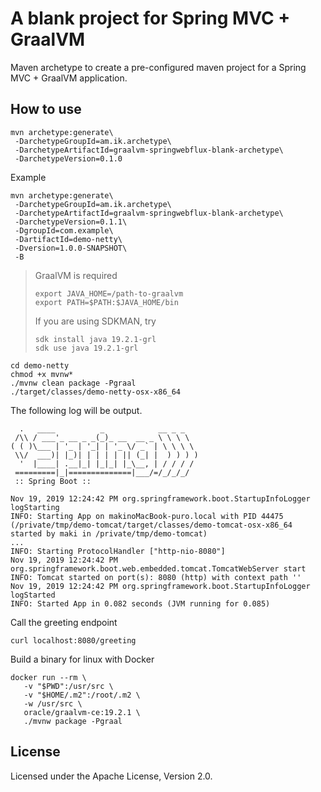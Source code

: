 # A blank project for Spring MVC + GraalVM

Maven archetype to create a pre-configured maven project for a Spring MVC + GraalVM application.

## How to use

```
mvn archetype:generate\
 -DarchetypeGroupId=am.ik.archetype\
 -DarchetypeArtifactId=graalvm-springwebflux-blank-archetype\
 -DarchetypeVersion=0.1.0
```

Example

```
mvn archetype:generate\
 -DarchetypeGroupId=am.ik.archetype\
 -DarchetypeArtifactId=graalvm-springwebflux-blank-archetype\
 -DarchetypeVersion=0.1.1\
 -DgroupId=com.example\
 -DartifactId=demo-netty\
 -Dversion=1.0.0-SNAPSHOT\
 -B
```

> GraalVM is required
> 
> ```
> export JAVA_HOME=/path-to-graalvm
> export PATH=$PATH:$JAVA_HOME/bin
> ```
> 
> If you are using SDKMAN, try
> 
> ```
> sdk install java 19.2.1-grl
> sdk use java 19.2.1-grl
> ```

```
cd demo-netty
chmod +x mvnw*
./mvnw clean package -Pgraal
./target/classes/demo-netty-osx-x86_64
```

The following log will be output.

```
  .   ____          _            __ _ _
 /\\ / ___'_ __ _ _(_)_ __  __ _ \ \ \ \
( ( )\___ | '_ | '_| | '_ \/ _` | \ \ \ \
 \\/  ___)| |_)| | | | | || (_| |  ) ) ) )
  '  |____| .__|_| |_|_| |_\__, | / / / /
 =========|_|==============|___/=/_/_/_/
 :: Spring Boot ::                        

Nov 19, 2019 12:24:42 PM org.springframework.boot.StartupInfoLogger logStarting
INFO: Starting App on makinoMacBook-puro.local with PID 44475 (/private/tmp/demo-tomcat/target/classes/demo-tomcat-osx-x86_64 started by maki in /private/tmp/demo-tomcat)
...
INFO: Starting ProtocolHandler ["http-nio-8080"]
Nov 19, 2019 12:24:42 PM org.springframework.boot.web.embedded.tomcat.TomcatWebServer start
INFO: Tomcat started on port(s): 8080 (http) with context path ''
Nov 19, 2019 12:24:42 PM org.springframework.boot.StartupInfoLogger logStarted
INFO: Started App in 0.082 seconds (JVM running for 0.085)
```

Call the greeting endpoint

```
curl localhost:8080/greeting
```

Build a binary for linux with Docker

```
docker run --rm \
   -v "$PWD":/usr/src \
   -v "$HOME/.m2":/root/.m2 \
   -w /usr/src \
   oracle/graalvm-ce:19.2.1 \
   ./mvnw package -Pgraal
```

## License

Licensed under the Apache License, Version 2.0.
